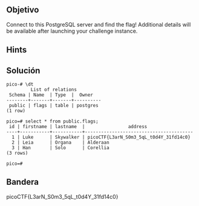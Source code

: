 ## Objetivo
Connect to this PostgreSQL server and find the flag!
Additional details will be available after launching your challenge instance.

## Hints


## Solución

```
pico-# \dt
         List of relations
 Schema | Name  | Type  |  Owner   
--------+-------+-------+----------
 public | flags | table | postgres
(1 row)

pico=# select * from public.flags;  
 id | firstname | lastname  |                address                 
----+-----------+-----------+----------------------------------------
  1 | Luke      | Skywalker | picoCTF{L3arN_S0m3_5qL_t0d4Y_31fd14c0}
  2 | Leia      | Organa    | Alderaan
  3 | Han       | Solo      | Corellia
(3 rows)

pico=#
```
## Bandera
picoCTF{L3arN_S0m3_5qL_t0d4Y_31fd14c0}